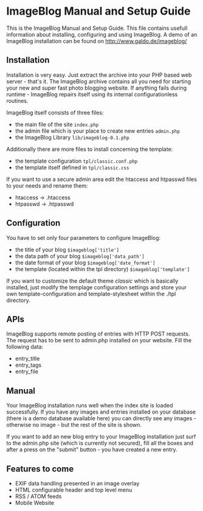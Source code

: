 # ImageBlog Manual and Setup Guide
This is the ImageBlog Manual and Setup Guide. This file contains usefull information about installing, configuring and using ImageBlog.
A demo of an ImageBlog installation can be found on http://www.galdo.de/imageblog/

## Installation
Installation is very easy. Just extract the archive into your PHP based web server - that's it. The ImageBlog archive contains all you need for starting your new and super fast photo blogging website. If anything fails during runtime - ImageBlog repairs itself using its internal configurationless routines.

ImageBlog itself consists of three files:

+ the main file of the site `index.php`
+ the admin file which is your place to create new entries `admin.php`
+ the ImageBlog Library `lib/imageblog-0.1.php`

Additionally there are more files to install concerning the template:

+ the template configuration `tpl/classic.conf.php`
+ the template itself defined in `tpl/classic.css`

If you want to use a secure admin area edit the htaccess and htpasswd files to your needs and rename them:

+ htaccess -> .htaccess
+ htpasswd -> .htpasswd

## Configuration
You have to set only four parameters to configure ImageBlog:

+  the title of your blog `$imageblog['title']`
+  the data path of your blog `$imageblog['data_path']`
+  the date format of your blog `$imageblog['date_format']`
+  the template (located within the tpl directory) `$imageblog['template']`

If you want to customize the default theme *classic* which is basically installed, just modify the templage configuration settings and store your own template-configuration and template-stylesheet within the ./tpl directory.

## APIs
ImageBlog supports remote posting of entries with HTTP POST requests. The request has to be sent to admin.php installed on your website. Fill the following data:

+ entry_title
+ entry_tags
+ entry_file

## Manual
Your ImageBlog installation runs well when the index site is loaded successfully. If you have any images and entries installed on your database (there is a demo database available here) you can directly see any images - otherwise no image - but the rest of the site is shown.

If you want to add an new blog entry to your ImageBlog installation just surf to the admin.php site (which is currently not secured), fill all the boxes and after a press on the "submit" button - you have created a new entry.

## Features to come

+ EXIF data handling presented in an image overlay
+ HTML configurable header and top level menu
+ RSS / ATOM feeds
+ Mobile Website